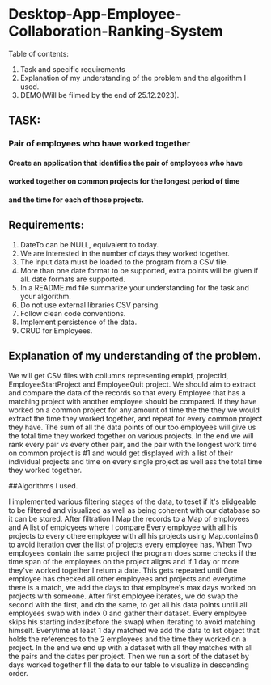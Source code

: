 # Desktop-App-Employee-Collaboration-Ranking-System

Table of contents:
1. Task and specific requirements  
2. Explanation of my understanding of the problem and the algorithm I used.  
3. DEMO(Will be filmed by the end of 25.12.2023).  


## TASK:  
### Pair of employees who have worked together   
#### Create an application that identifies the pair of employees who have 
#### worked together on common projects for the longest period of time
#### and the time for each of those projects.  
  
## Requirements:  
1. DateTo can be NULL, equivalent to today.  
2. We are interested in the number of days they worked together.  
3. The input data must be loaded to the program from a CSV file.  
4. More than one date format to be supported, extra points will be given if all. 
date formats are supported.  
5. In a README.md file summarize your understanding for the task and your
algorithm.  
6. Do not use external libraries CSV parsing.  
7. Follow clean code conventions.  
8. Implement persistence of the data.  
9. CRUD for Employees.  
  
## Explanation of my understanding of the problem.  
  
We will get CSV files with collumns representing empId, projectId, EmployeeStartProject and EmployeeQuit project. We should aim to extract and compare the data of the records so that every Employee that has a matching project with another employee
should be compared. If they have worked on a common project for any amount of time the the they we would extract the time they worked together, and repeat for every common project they have. The sum of all the data points of our too employees will give us
the total time they worked together on various projects. In the end we will rank every pair vs every other pair, and the pair with the longest work time on common project is #1 and would get displayed with a list of their individual projects and time on every single project as well
ass the total time they worked together.

##Algorithms I used.

I implemented various filtering stages of the data, to teset if it's elidgeable to be filtered and visualized as well as being coherent with our database so it can be stored.
After filtration I Map the records to a Map of employees and A list of employees where I compare Every employee with all his projects to every othee employee with all his projects using Map.contains() to avoid iteration over the list of projects every employee has.
When Two employees contain the same project the program does some checks if the time span of the employees on the project aligns and if 1 day or more they've worked together I return a date. This gets repeated until One employee has checked all other employees and projects
and everytime there is a match, we add the days to that employee's max days worked on projects with someone. After first employee iterates, we do swap the second with the first, and do the same, to get all his data points untill all employees swap with index 0 and gather their
dataset. Every employee skips his starting index(before the swap) when iterating to avoid matching himself. Everytime at least 1 day matched we add the data to list<DTO> object that holds the references to the 2 employees and the time they worked on a project. In the end 
we end up with a dataset with all they matches with all the pairs and the dates per project. Then we run a sort of the dataset by days worked together fill the data to our table to visualize in descending order.

